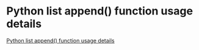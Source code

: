 # Python list append() function usage details
[Python list append() function usage details](https://aiwithcloud.com/2022/09/15/python_list_append_function_usage_details/)